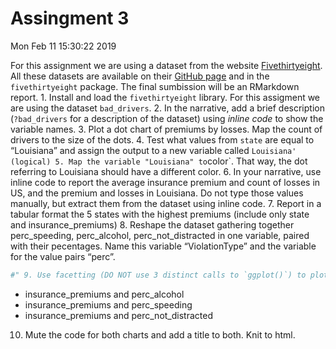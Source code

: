 Assingment 3
================
Mon Feb 11 15:30:22 2019

For this assignment we are using a dataset from the website
[Fivethirtyeight](http://fivethirtyeight.com/). All these datasets are
available on their [GitHub
page](https://github.com/fivethirtyeight/data/) and in the
`fivethirtyeight` package. The final sumbission will be an RMarkdown
report. 1. Install and load the `fivethirtyeight` library. For this
assigment we are using the dataset `bad_drivers`. 2. In the narrative,
add a brief description (`?bad_drivers` for a description of the
dataset) using *inline code* to show the variable names. 3. Plot a dot
chart of premiums by losses. Map the count of drivers to the size of the
dots. 4. Test what values from `state` are equal to “Louisiana” and
assign the output to a new variable called `Louisiana' (logical) 5. Map
the variable "Louisiana" to`color\`. That way, the dot referring to
Louisiana should have a different color. 6. In your narrative, use
inline code to report the average insurance premium and count of losses
in US, and the premium and losses in Louisiana. Do not type those values
manually, but extract them from the dataset using inline code. 7. Report
in a tabular format the 5 states with the highest premiums (include only
state and insurance\_premiums) 8. Reshape the dataset gathering together
perc\_speeding, perc\_alcohol, perc\_not\_distracted in one variable,
paired with their pecentages. Name this variable “ViolationType” and the
variable for the value pairs
“perc”.

``` r
#" 9. Use facetting (DO NOT use 3 distinct calls to `ggplot()`) to plot 3 dot plots for the correlation between:
```

  - insurance\_premiums and perc\_alcohol
  - insurance\_premiums and perc\_speeding
  - insurance\_premiums and perc\_not\_distracted

<!-- end list -->

10. Mute the code for both charts and add a title to both. Knit to html.
